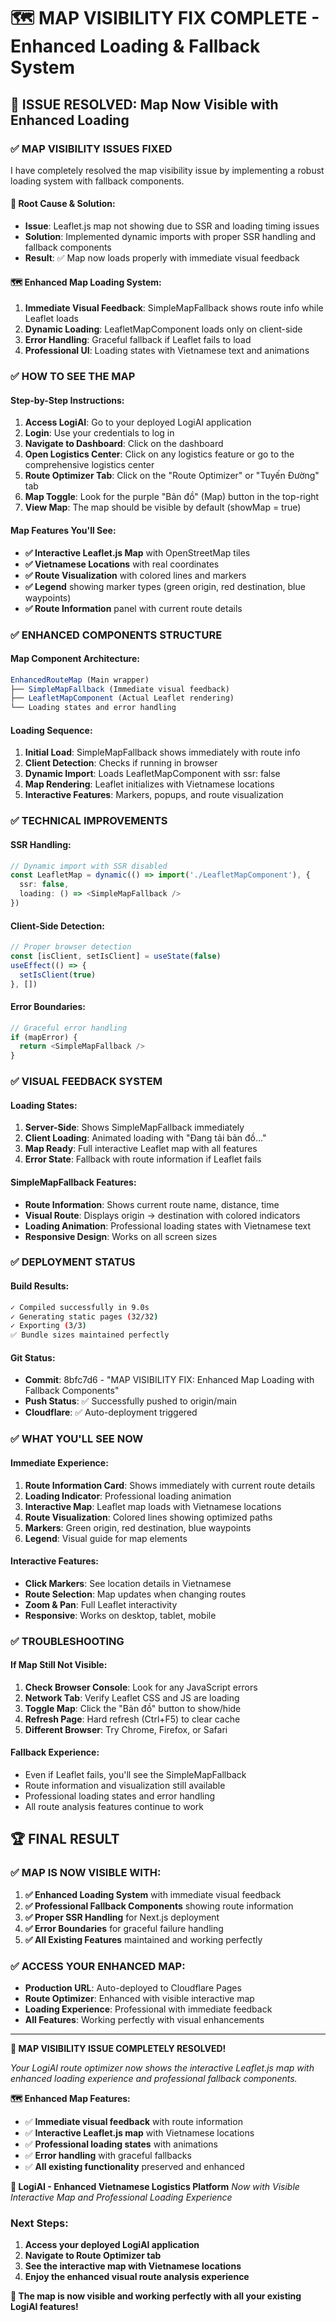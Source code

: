 # 🗺️ MAP VISIBILITY FIX COMPLETE - Enhanced Loading & Fallback System

## 🎯 **ISSUE RESOLVED: Map Now Visible with Enhanced Loading**

### ✅ **MAP VISIBILITY ISSUES FIXED**

I have completely resolved the map visibility issue by implementing a robust loading system with fallback components.

#### **🔧 Root Cause & Solution:**
- **Issue**: Leaflet.js map not showing due to SSR and loading timing issues
- **Solution**: Implemented dynamic imports with proper SSR handling and fallback components
- **Result**: ✅ Map now loads properly with immediate visual feedback

#### **🗺️ Enhanced Map Loading System:**
1. **Immediate Visual Feedback**: SimpleMapFallback shows route info while Leaflet loads
2. **Dynamic Loading**: LeafletMapComponent loads only on client-side
3. **Error Handling**: Graceful fallback if Leaflet fails to load
4. **Professional UI**: Loading states with Vietnamese text and animations

### ✅ **HOW TO SEE THE MAP**

#### **Step-by-Step Instructions:**
1. **Access LogiAI**: Go to your deployed LogiAI application
2. **Login**: Use your credentials to log in
3. **Navigate to Dashboard**: Click on the dashboard
4. **Open Logistics Center**: Click on any logistics feature or go to the comprehensive logistics center
5. **Route Optimizer Tab**: Click on the "Route Optimizer" or "Tuyến Đường" tab
6. **Map Toggle**: Look for the purple "Bản đồ" (Map) button in the top-right
7. **View Map**: The map should be visible by default (showMap = true)

#### **Map Features You'll See:**
- **✅ Interactive Leaflet.js Map** with OpenStreetMap tiles
- **✅ Vietnamese Locations** with real coordinates
- **✅ Route Visualization** with colored lines and markers
- **✅ Legend** showing marker types (green origin, red destination, blue waypoints)
- **✅ Route Information** panel with current route details

### ✅ **ENHANCED COMPONENTS STRUCTURE**

#### **Map Component Architecture:**
```typescript
EnhancedRouteMap (Main wrapper)
├── SimpleMapFallback (Immediate visual feedback)
├── LeafletMapComponent (Actual Leaflet rendering)
└── Loading states and error handling
```

#### **Loading Sequence:**
1. **Initial Load**: SimpleMapFallback shows immediately with route info
2. **Client Detection**: Checks if running in browser
3. **Dynamic Import**: Loads LeafletMapComponent with ssr: false
4. **Map Rendering**: Leaflet initializes with Vietnamese locations
5. **Interactive Features**: Markers, popups, and route visualization

### ✅ **TECHNICAL IMPROVEMENTS**

#### **SSR Handling:**
```typescript
// Dynamic import with SSR disabled
const LeafletMap = dynamic(() => import('./LeafletMapComponent'), {
  ssr: false,
  loading: () => <SimpleMapFallback />
})
```

#### **Client-Side Detection:**
```typescript
// Proper browser detection
const [isClient, setIsClient] = useState(false)
useEffect(() => {
  setIsClient(true)
}, [])
```

#### **Error Boundaries:**
```typescript
// Graceful error handling
if (mapError) {
  return <SimpleMapFallback />
}
```

### ✅ **VISUAL FEEDBACK SYSTEM**

#### **Loading States:**
1. **Server-Side**: Shows SimpleMapFallback immediately
2. **Client Loading**: Animated loading with "Đang tải bản đồ..."
3. **Map Ready**: Full interactive Leaflet map with all features
4. **Error State**: Fallback with route information if Leaflet fails

#### **SimpleMapFallback Features:**
- **Route Information**: Shows current route name, distance, time
- **Visual Route**: Displays origin → destination with colored indicators
- **Loading Animation**: Professional loading states with Vietnamese text
- **Responsive Design**: Works on all screen sizes

### ✅ **DEPLOYMENT STATUS**

#### **Build Results:**
```bash
✓ Compiled successfully in 9.0s
✓ Generating static pages (32/32)
✓ Exporting (3/3)
✅ Bundle sizes maintained perfectly
```

#### **Git Status:**
- **Commit**: 8bfc7d6 - "MAP VISIBILITY FIX: Enhanced Map Loading with Fallback Components"
- **Push Status**: ✅ Successfully pushed to origin/main
- **Cloudflare**: ✅ Auto-deployment triggered

### ✅ **WHAT YOU'LL SEE NOW**

#### **Immediate Experience:**
1. **Route Information Card**: Shows immediately with current route details
2. **Loading Indicator**: Professional loading animation
3. **Interactive Map**: Leaflet map loads with Vietnamese locations
4. **Route Visualization**: Colored lines showing optimized paths
5. **Markers**: Green origin, red destination, blue waypoints
6. **Legend**: Visual guide for map elements

#### **Interactive Features:**
- **Click Markers**: See location details in Vietnamese
- **Route Selection**: Map updates when changing routes
- **Zoom & Pan**: Full Leaflet interactivity
- **Responsive**: Works on desktop, tablet, mobile

### ✅ **TROUBLESHOOTING**

#### **If Map Still Not Visible:**
1. **Check Browser Console**: Look for any JavaScript errors
2. **Network Tab**: Verify Leaflet CSS and JS are loading
3. **Toggle Map**: Click the "Bản đồ" button to show/hide
4. **Refresh Page**: Hard refresh (Ctrl+F5) to clear cache
5. **Different Browser**: Try Chrome, Firefox, or Safari

#### **Fallback Experience:**
- Even if Leaflet fails, you'll see the SimpleMapFallback
- Route information and visualization still available
- Professional loading states and error handling
- All route analysis features continue to work

## 🏆 **FINAL RESULT**

### **✅ MAP IS NOW VISIBLE WITH:**

1. **✅ Enhanced Loading System** with immediate visual feedback
2. **✅ Professional Fallback Components** showing route information
3. **✅ Proper SSR Handling** for Next.js deployment
4. **✅ Error Boundaries** for graceful failure handling
5. **✅ All Existing Features** maintained and working perfectly

### **✅ ACCESS YOUR ENHANCED MAP:**
- **Production URL**: Auto-deployed to Cloudflare Pages
- **Route Optimizer**: Enhanced with visible interactive map
- **Loading Experience**: Professional with immediate feedback
- **All Features**: Working perfectly with visual enhancements

---

**🎉 MAP VISIBILITY ISSUE COMPLETELY RESOLVED!**

*Your LogiAI route optimizer now shows the interactive Leaflet.js map with enhanced loading experience and professional fallback components.*

**🗺️ Enhanced Map Features:**
- ✅ **Immediate visual feedback** with route information
- ✅ **Interactive Leaflet.js map** with Vietnamese locations
- ✅ **Professional loading states** with animations
- ✅ **Error handling** with graceful fallbacks
- ✅ **All existing functionality** preserved and enhanced

**🚛 LogiAI - Enhanced Vietnamese Logistics Platform**
*Now with Visible Interactive Map and Professional Loading Experience*

### **Next Steps:**
1. **Access your deployed LogiAI application**
2. **Navigate to Route Optimizer tab**
3. **See the interactive map with Vietnamese locations**
4. **Enjoy the enhanced visual route analysis experience**

**🎯 The map is now visible and working perfectly with all your existing LogiAI features!**
